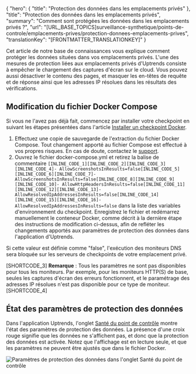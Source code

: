 {
  "hero": {
    "title": "Protection des données dans les emplacements privés"
  },
  "title": "Protection des données dans les emplacements privés",
  "summary": "Comment sont protégées les données dans les emplacements privés ?",
  "url": "[URL_BASE_TOPICS]surveillance-synthetique/points-de-controle/emplacements-prives/protection-donnees-emplacements-prives",
  "translationKey": "[FRONTMATTER_TRANSLATIONKEY]"
}

Cet article de notre base de connaissances vous explique comment protéger les données situées dans vos emplacements privés. L'une des mesures de protection liées aux emplacements privés d'Uptrends consiste à empêcher le chargement des captures d'écran sur le cloud. Vous pouvez aussi désactiver le contenu des pages, et masquer les en-têtes de requête et de réponse ainsi que les adresses IP résolues dans les résultats des vérifications.

## Modification du fichier Docker Compose

Si vous ne l'avez pas déjà fait, commencez par installer votre checkpoint en suivant les étapes présentées dans l'article [Installer un checkpoint Docker]([LINK_URL_1]).

1. Effectuez une copie de sauvegarde de l'extraction du fichier Docker Compose. Tout changement apporté au fichier Compose est effectué à vos propres risques. En cas de doute, contactez le [support]([LINK_URL_2]).
2. Ouvrez le fichier docker-compose.yml et retirez la balise de commentaire `[INLINE_CODE_1][INLINE_CODE_2][INLINE_CODE_3][INLINE_CODE_4]- AllowScreenshotsInResults=false[INLINE_CODE_5][INLINE_CODE_6][INLINE_CODE_7]- AllowScreenshotsInResults=false[INLINE_CODE_8][INLINE_CODE_9][INLINE_CODE_10]- AllowHttpHeadersInResults=false[INLINE_CODE_11][INLINE_CODE_12][INLINE_CODE_13]- AllowResolvedIpAddressesInResults=false[INLINE_CODE_14][INLINE_CODE_15][INLINE_CODE_16]- AllowResolvedIpAddressesInResults=false` dans la liste des variables d'environnement du checkpoint. Enregistrez le fichier et redémarrez manuellement le conteneur Docker, comme décrit à la dernière étape des instructions de modification ci-dessus, afin de refléter les changements apportés aux paramètres de protection des données dans l'application d'Uptrends.

Si cette valeur est définie comme "false", l'exécution des moniteurs DNS sera bloquée sur les serveurs de checkpoints de votre emplacement privé.

[SHORTCODE_3] **Remarque** : Tous les paramètres ne sont pas disponibles pour tous les moniteurs. Par exemple, pour les moniteurs HTTP(S) de base, seules les captures d'écran des erreurs fonctionnent, et le paramétrage des adresses IP résolues n'est pas disponible pour ce type de moniteur.
[SHORTCODE_4]

## État des paramètres de protection des données

Dans l'application Uptrends, l'onglet [Santé du point de contrôle]([LINK_URL_9]) montre l'état des paramètres de protection des données. La présence d'une croix rouge signifie que les données ne s'affichent pas, et donc que la protection des données est activée. Notez que l'affichage est en lecture seule, et que les paramètres ne peuvent être ajustés que dans le fichier Docker.

![Paramètres de protection des données dans l'onglet Santé du point de contrôle]([LINK_URL_10])